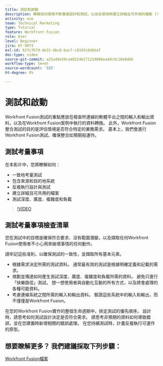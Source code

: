 ```yaml
---
title: 測試和啟動
description: 瞭解如何使用不斷重複設計和測試，以及在使用時建立詳細且可共用的檔案 [!DNL Adobe Workfront Fusion].
activity: use
team: Technical Marketing
type: Tutorial
feature: Workfront Fusion
role: User
level: Beginner
jira: KT-9073
exl-id: 627c767d-de31-4bc6-bac7-c8143c0dbbaf
doc-type: video
source-git-commit: a25a49e59ca483246271214886ea4dc9c10e8d66
workflow-type: tm+mt
source-wordcount: '325'
ht-degree: 0%

---
```


# 測試和啟動

Workfront Fusion測試的重點應放在檢查所連線的軟體平台之間的輸入和輸出資料，以及在Workfront Fusion案例中執行的資料轉換。 此外，Workfront Fusion整合測試的目的是評估情境是否符合特定的業務需求。 基本上，我們會進行Workfront Fusion測試，確保整合如預期般運作。

## 測試考量事項

在本影片中，您將瞭解如何：

* 一致地考量測試
* 包含來源和目的地系統
* 反複執行設計與測試
* 建立詳細且可共用的檔案
* 測試深度、廣度、複雜度和負載

>[!VIDEO](https://video.tv.adobe.com/v/335315/?quality=12&learn=on)

## 測試考量事項檢查清單

您在測試中的目標是確保符合要求、沒有範圍潛變，以及擷取任何Workfront Fusion使用者不小心用來破壞事情的任何動作。

請牢記這些准則，以確保測試的一致性，並擷取所有基本元素。

* 根據需求決定所需的測試資料。 通常最有效的測試是根據明確定義和記載的需求。
* 規劃並傳達如何產生測試深度、廣度、複雜度和負載所需的資料。 避免只進行「快樂路徑」測試。 想一想使用者與自動化互動的所有方式，以及將會處理的各種可能資料。
* 考慮連線系統之間所需的輸入和輸出資料。 驗證這些系統中的輸入和輸出，而不僅僅是Workfront Fusion。

在您的Workfront Fusion實作的整個生命週期中，排定測試的優先順序。 設計時，請思考如何測試設計決定是否符合需求。 請思考非預期的資料如何導致錯誤，並在您建置時新增相關的錯誤處理。 在您持續測試時，計畫反複執行可運作的原型。

## 想要瞭解更多？ 我們建議採取下列步驟：

[Workfront Fusion檔案](https://experienceleague.adobe.com/docs/workfront/using/adobe-workfront-fusion/workfront-fusion-2.html?lang=en)
